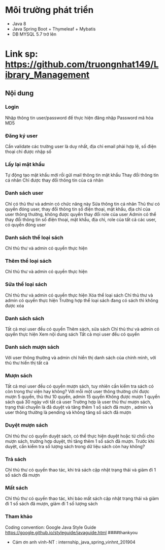 
# Môi trường phát triển
- Java 8
- Java Spring Boot + Thymeleaf + Mybatis
- DB MYSQL 5.7 trở lên

# Link sp: https://github.com/truongnhat149/Library_Management
## Nội dung
### Login
Nhập thông tin user/password để thực hiện đăng nhập
Password mã hóa MD5
### Đăng ký user
Cần validate các trường user là duy nhất, địa chỉ email phải hợp lệ, số điện thoại chỉ được nhập số
### Lấy lại mật khẩu
Tự động tạo mật khẩu mới rồi gửi mail thông tin mật khẩu
Thay đổi thông tin cá nhân
Chỉ được thay đổi thông tin của cá nhân
### Danh sách user
Chỉ có thủ thư và admin có chức năng này
Sửa thông tin cá nhân
Thủ thư có quyền đóng user, thay đổi thông tin số điện thoại, mật khẩu, địa chỉ của user thông thường, không được quyền thay đổi role của user
Admin có thể thay đổi thông tin số điện thoại, mật khẩu, địa chỉ, role của tất cả các user, có quyền đóng user
### Danh sách thể loại sách
Chỉ thủ thư và admin có quyền thực hiện
### Thêm thể loại sách
Chỉ thủ thư và admin có quyền thực hiện
### Sửa thể loại sách
Chỉ thủ thư và admin có quyền thực hiện
Xóa thể loại sách
Chỉ thủ thư và admin có quyền thực hiện
Trường hợp thể loại sách đang có sách thì không được xóa
### Danh sách sách
Tất cả mọi user đều có quyền
Thêm sách, sửa sách
Chỉ thủ thư và admin có quyền thực hiện
Xem nội dung sách
Tất cả mọi user đều có quyền
### Danh sách mượn sách
Với user thông thường và admin chỉ hiển thị danh sách của chính mình, với thủ thư hiển thị tất cả
### Mượn sách
Tất cả mọi user đều có quyền mượn sách, tuy nhiên cần kiểm tra sách có còn trong thư viện hay không?
Với mỗi một user thông thường chỉ được mượn 5 quyển, thủ thư 10 quyển, admin 15 quyển
Không được mượn 1 quyển sách quá 30 ngày với tất cả user
Trường hợp là user thủ thư mượn sách, trạng thái chuyển là đã duyệt và tăng thêm 1 số sách đã mượn , admin và user thông thường là pending và không tăng số sách đã mượn
### Duyệt mượn sách
Chỉ thủ thư có quyền duyệt sách, có thể thực hiện duyệt hoặc từ chối cho mượn sách, trường hợp duyệt, thì tăng thêm 1 số sách đã mượn.
Trước khi duyệt, cần kiểm tra số lượng sách trong dữ liệu sách còn hay không?
### Trả sách
Chỉ thủ thư có quyền thao tác, khi trả sách cập nhật trạng thái và giảm đi 1 số sách đã mượn
### Mất sách
Chỉ thủ thư có quyền thao tác, khi báo mất sách cập nhật trạng thái và giảm đi 1 số sách đã mượn, giảm đi 1 số lượng sách
### Tham khảo
Coding convention: Google Java Style Guide https://google.github.io/styleguide/javaguide.html
####thankyou 
- Cám ơn anh vinh-NT : internship_java_spring_vinhnt_201904